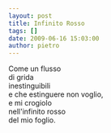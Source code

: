 ```yaml
---
layout: post
title: Infinito Rosso
tags: []
date: 2009-06-16 15:03:00
author: pietro
---
```

Come un flusso<br/>di grida<br/>inestinguibili<br/>e che estinguere non voglio,<br/>e mi crogiolo<br/>nell'infinito rosso<br/>del mio foglio.
